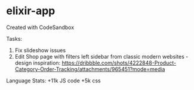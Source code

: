 # elixir-app
Created with CodeSandbox

Tasks:
1. Fix slideshow issues
2. Edit Shop page with filters left sidebar from classic modern websites - design inspiration: https://dribbble.com/shots/4222848-Product-Category-Order-Tracking/attachments/965451?mode=media


Language Stats:
+11k JS code
+5k css 
 

